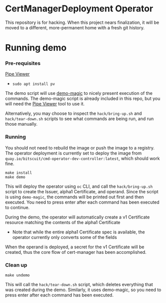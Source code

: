 # CertManagerDeployment Operator

This repository is for hacking. When this project nears finalization, it will be moved to a different, more-permanent home with a fresh git history.

# Running demo

### Pre-requisites
[Pipe Viewer](https://catonmat.net/unix-utilities-pipe-viewer)
  - `sudo apt install pv`

The demo script will use [demo-magic](https://github.com/paxtonhare/demo-magic) to nicely present execution of the commands. The demo-magic script is already included in this repo, but you will need the [Pipe Viewer](https://catonmat.net/unix-utilities-pipe-viewer) tool to use it.

Alternatively, you may choose to inspect the `hack/bring-up.sh` and `hack/tear-down.sh` scripts to see what commands are being run, and run those manually.

### Running

You should not need to rebuild the image or push the image to a registry. The operator deployment is currently set to deploy the image from `quay.io/bitscuit/cmd-operator-dev-controller:latest`, which should work fine.

```console
make install
make demo
```

This will deploy the operator using `oc` CLI, and call the `hack/bring-up.sh` script to create the Issuer, alpha1 Certificate, and operand. Since the script is using `demo-magic`, the commands will be printed out first and then executed. You need to press enter after each command has been executed to continue.

During the demo, the operator will automatically create a v1 Certificate resource matching the contents of the alpha1 Certificate
  - Note that while the entire alpha1 Certificate spec is available, the operator currently only converts some of the fields

When the operand is deployed, a secret for the v1 Certificate will be created, thus the core flow of cert-manager has been accomplished.

### Clean up

```console
make undemo
```

This will call the `hack/tear-down.sh` script, which deletes everything that was created during the demo. Similarly, it uses demo-magic, so you need to press enter after each command has been executed.

